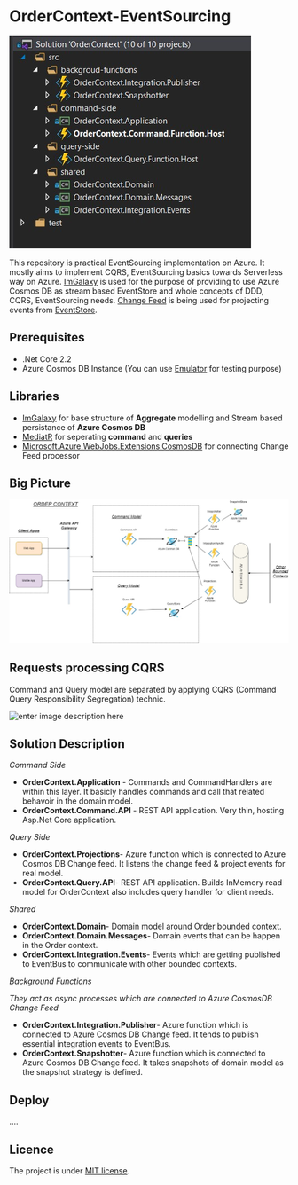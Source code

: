 

# OrderContext-EventSourcing
![enter image description here](https://github.com/eyazici90/OrderContext-EventSourcing/blob/master/docs/solution_structure.jpg)

This repository is practical EventSourcing implementation on Azure. It mostly aims to implement CQRS, EventSourcing basics towards Serverless way on Azure. [ImGalaxy](https://github.com/eyazici90/ImGalaxy) is used for the purpose of providing to use Azure Cosmos DB as stream based EventStore and whole concepts of DDD, CQRS, EventSourcing needs. [Change Feed](https://docs.microsoft.com/en-us/azure/cosmos-db/change-feed) is being used for projecting events from [EventStore](https://docs.microsoft.com/en-us/azure/cosmos-db/introduction).

## Prerequisites
 
 - .Net Core 2.2
 - Azure Cosmos DB Instance (You can use [Emulator](https://docs.microsoft.com/en-us/azure/cosmos-db/local-emulator) for testing purpose)
 
## Libraries
 - [ImGalaxy](https://github.com/eyazici90/ImGalaxy) for base structure of **Aggregate** modelling and Stream based persistance of **Azure Cosmos DB**
 - [MediatR](https://github.com/jbogard/MediatR) for seperating **command** and **queries**
 - [Microsoft.Azure.WebJobs.Extensions.CosmosDB](https://www.nuget.org/packages/Microsoft.Azure.WebJobs.Extensions.CosmosDB) for connecting Change Feed processor
 
 
## Big Picture

![enter image description here](https://github.com/eyazici90/OrderContext-EventSourcing/blob/master/docs/big_picture.jpg)

## Requests processing CQRS
Command and Query model are separated by applying  CQRS (Command Query Responsibility Segregation) technic.

![enter image description here](https://github.com/eyazici90/OrderContext-EventSourcing/blob/master/docs/command_workflow.jpg)


## Solution Description
*Command Side*
 - **OrderContext.Application** - Commands and CommandHandlers are within this layer. It basicly handles commands and call that related behavoir in the domain model.
 - **OrderContext.Command.API** - REST API application. Very thin, hosting Asp.Net Core application.
 
*Query Side*
 - **OrderContext.Projections**- Azure function which is connected to Azure Cosmos DB Change feed. It listens the change feed & project events for real model.
 - **OrderContext.Query.API**- REST API application. Builds InMemory read model for OrderContext also  includes query handler for client needs.
 
 *Shared*
 
 - **OrderContext.Domain**- Domain model around Order bounded context.
 - **OrderContext.Domain.Messages**- Domain events that can be happen in the Order context.
 - **OrderContext.Integration.Events**- Events which are getting published to EventBus to communicate with other bounded contexts.
 
 *Background Functions*
 
  *They act as async processes which are connected to Azure CosmosDB Change Feed*
 
 - **OrderContext.Integration.Publisher**- Azure function which is connected to Azure Cosmos DB Change feed. It tends to publish essential integration events to EventBus.
 - **OrderContext.Snapshotter**- Azure function which is connected to Azure Cosmos DB Change feed. It takes snapshots of domain model as the snapshot strategy is defined.

## Deploy

....
 ## Licence
 The project is under [MIT license](https://opensource.org/licenses/MIT).


